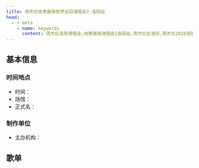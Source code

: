 ```yaml
---
title: 周杰伦地表最强世界巡回演唱会2-洛阳站
head:
  - - meta
    - name: keywords
      content: 周杰伦洛阳演唱会,地表最强演唱会2洛阳站,周杰伦在洛阳,周杰伦2018洛阳演唱会
---
```

## 基本信息

### 时间地点
- 时间：
- 场馆：
- 正式名：

### 制作单位
- 主办机构：

## 歌单